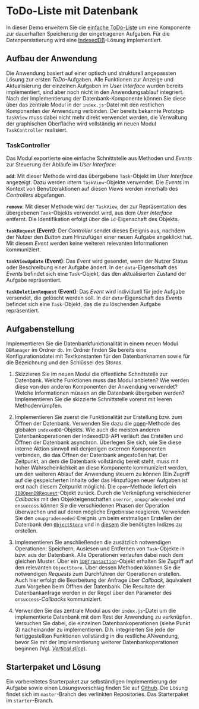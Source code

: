 <a class="github-button button" href="https://github.com/Multimedia-Engineering-Regensburg-Demos/MME-ToDo-List-DB"></a> 
# ToDo-Liste mit Datenbank

In dieser Demo erweitern Sie die [einfache ToDo-Liste](./todo-list.md) um eine Komponente zur dauerhaften Speicherung der eingetragenen Aufgaben. Für die Datenpersistierung wird eine [IndexedDB](../MME/data-storage.md)-Lösung implementiert.

## Aufbau der Anwendung

Die Anwendung basiert auf einer optisch und strukturell angepassten Lösung zur ersten *ToDo*-Aufgaben. Alle Funktionen zur Anzeige und Aktualisierung der einzelnen Aufgaben im *User Interface* wurden bereits implementiert, sind aber noch nicht in den Anwendungsablauf integriert. Nach der Implementierung der Datenbank-Komponente können Sie diese über das zentrale Modul in der `index.js`-Datei mit den restlichen Komponenten der Anwendung verbinden. Der bereits bekannte Prototyp `TaskView` muss dabei nicht mehr direkt verwendet werden, die Verwaltung der graphischen Oberfläche wird vollständig im neuen Modul `TaskController` realisiert.

### TaskController

Das Modul exportierte eine einfache Schnittstelle aus Methoden und *Events* zur Steuerung der Abläufe im *User Interface*:

**`add`**: Mit dieser Methode wird das übergebene `Task`-Objekt im *User Interface* angezeigt. Dazu werden intern `TaskView`-Objekte verwendet. Die *Events* im Kontext von Benutzeraktionen auf diesen *Views* werden innerhalb des *Controllers* abgefangen.

**`remove`**: Mit dieser Methode wird der `TaskView`, der zur Repräsentation des übergebenen `Task`-Objekts verwendet wird, aus dem *User Interface* entfernt. Die Identifikation erfolgt über die `id`-Eigenschaft des Objekts.

**`taskRequest` (Event)**: Der *Controller* sendet dieses Ereignis aus, nachdem der Nutzer den *Button* zum Hinzufügen einer neuen Aufgabe angeklickt hat. Mit diesem *Event* werden keine weiteren relevanten Informationen kommuniziert.

**`taskViewUpdate` (Event)**: Das *Event* wird gesendet, wenn der Nutzer Status oder Beschreibung einer Aufgabe ändert. In der `data`-Eigenschaft des *Events* befindet sich eine `Task`-Objekt, das den aktualisierten Zustand der Aufgabe repräsentiert.

**`taskDeletionRequest` (Event)**: Das *Event* wird individuell für jede Aufgabe versendet, die gelöscht werden soll. In der `data`-Eigenschaft des *Events* befindet sich eine `Task`-Objekt, das die zu löschenden Aufgabe repräsentiert.

## Aufgabenstellung

Implementieren Sie die Datenbankfunktionalität in einem neuen Modul `DBManager` im Ordner `db`. Im Ordner finden Sie bereits eine Konfigurationsdatei mit Textkonstanten für den Datenbanknamen sowie für die Bezeichnung und den Schlüssel des *Stores*.

1. Skizzieren Sie im neuen Modul die öffentliche Schnittstelle zur Datenbank. Welche Funktionen muss das Modul anbieten? Wie werden diese von den anderen Komponenten der Anwendung verwendet? Welche Informationen müssen an die Datenbank übergeben werden? Implementieren Sie die skizzierte Schnittstelle vorerst mit leeren Methodenrümpfen.

2. Implementieren Sie zuerst die Funktionalität zur Erstellung bzw. zum Öffnen der Datenbank. Verwenden Sie dazu die [open](https://developer.mozilla.org/en-US/docs/Web/API/IDBFactory/open)-Methode des globalen `indexedDB`-Objekts. Wie auch die meisten anderen Datenbankoperationen der IndexedDB-API verläuft das Erstellen und Öffnen der Datenbank asynchron. Überlegen Sie sich, wie Sie diese interne Aktion sinnvoll mit denjenigen externen Komponenten verbinden, die das Öffnen der Datenbank angestoßen hat. Der Zeitpunkt, an dem die Datenbank vollständig bereit steht, muss mit hoher Wahrscheinlichkeit an diese Komponente kommuniziert werden, um den weiteren Ablauf der Anwendung steuern zu können (Ein Zugriff auf die gespeicherten Inhalte oder das Hinzufügen neuer Aufgaben ist erst nach diesem Zeitpunkt möglich). Die `open`-Methode liefert ein [`IDBOpenDBRequest`](https://developer.mozilla.org/en-US/docs/Web/API/IDBOpenDBRequest)-Objekt zurück. Durch die Verknüpfung verschiedener *Callbacks* mit den Objekteigenschaften `onerror`, `onupgradeneeded` und `onsuccess` können Sie die verschiedenen Phasen der Operation überwachen und auf deren mögliche Ergebnisse reagieren. Verwenden Sie den `onupgradeneeded`-Ereignis um beim erstmaligen Erstellen der Datenbank den [`ObjectStore`](https://developer.mozilla.org/en-US/docs/Web/API/IDBDatabase/createObjectStore) und in [diesem](https://developer.mozilla.org/en-US/docs/Web/API/IDBObjectStore) die benötigten Indizes zu erstellen.

3. Implementieren Sie anschließenden die zusätzlich notwendigen Operationen: Speichern, Auslesen und Entfernen von `Task`-Objekte in bzw. aus der Datenbank. Alle Operationen verlaufen dabei nach dem gleichen Muster. Über ein [`IDBTransaction`](https://developer.mozilla.org/en-US/docs/Web/API/IDBTransaction)-Objekt erhalten Sie Zugriff auf den relevanten `ObjectStore`. Über dessen Methoden können Sie die notwendigen *Requests* zum Durchführen der Operationen erstellen. Auch hier erfolgt die Bearbeitung der Anfrage über *Callback*, äquivalent zum Vorgehen beim Öffnen der Datenbank. Die Resultate der Datenbankanfrage werden in der Regel über den Parameter des `onsuccess`-*Callbacks* kommuniziert.

4. Verwenden Sie das zentrale Modul aus der `index.js`-Datei um die implementierte Datenbank mit dem Rest der Anwendung zu verknüpfen. Versuchen Sie dabei, die einzelnen Datenbankoperationen (siehe Punkt 3) nacheinander zu implementieren. D.h. integrierten Sie jede der fertiggestellten Funktionen vollständig in die restliche ANwendung, bevor Sie mit der Implementierung weiterer Datenbankoperationen beginnen (Vgl. [*Vertical slice*](https://en.wikipedia.org/wiki/Vertical_slice)).


## Starterpaket und Lösung

Ein vorbereitetes Starterpaket zur selbständigen Implementierung der Aufgabe sowie einen Lösungsvorschlag finden Sie auf [Github](https://github.com/Multimedia-Engineering-Regensburg-Demos/MME-ToDo-List-DB). Die Lösung findet sich im `master`-Branch des verlinkten Repositories. Das Starterpaket im `starter`-Branch.
